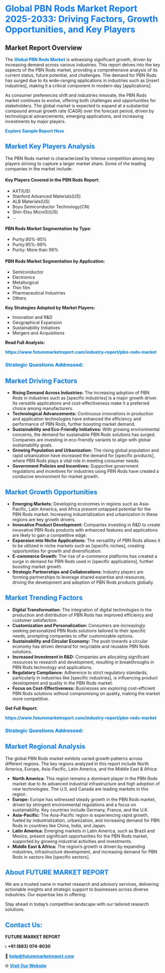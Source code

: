 <h1 style="color: #007BFF;">Global PBN Rods Market Report 2025-2033: Driving Factors, Growth Opportunities, and Key Players</h1>

<section id="overview">
<h2>Market Report Overview</h2>
<p>The <a href="https://www.futuremarketreport.com/industry-report/pbn-rods-market" style="color: #007BFF; text-decoration: none;"><strong>Global PBN Rods Market</strong></a> is witnessing significant growth, driven by increasing demand across various industries. This report delves into the key aspects of the PBN Rods market, providing a comprehensive analysis of its current status, future potential, and challenges. The demand for PBN Rods has surged due to its wide-ranging applications in industries such as [insert industries], making it a critical component in modern-day [applications].</p>
<p>As consumer preferences shift and industries innovate, the PBN Rods market continues to evolve, offering both challenges and opportunities for stakeholders. The global market is expected to expand at a substantial compound annual growth rate (CAGR) over the forecast period, driven by technological advancements, emerging applications, and increasing investments by major players.</p>
</section>

<section id="overview">
<p><a href="https://www.futuremarketreport.com/request-sample/reportId=101774" style="color: #007BFF; text-decoration: none;"><strong>Explore Sample Report Here</strong></a></p>
</section>

<section id="key-players">
<h2 style="color: #007BFF;">Market Key Players Analysis</h2>
<p>The PBN Rods market is characterized by intense competition among key players striving to capture a larger market share. Some of the leading companies in the market include:</p>
<h4>Key Players Covered in the PBN Rods Report:</h4>
<ul><li>AXT(US)</li><li>Stanford Advanced Materials(US)</li><li>ALB Materials(US)</li><li>Boyu Semiconductor Technology(CN)</li><li>Shin-Etsu MicroSi(US)</li><li>...</li></ul>
<h4>PBN Rods Market Segmentation by Type:</h4>
<ul><li>Purity:90%-95%</li><li>Purity:95%-99%</li><li>Purity: More than 99%</li></ul>

<h4>PBN Rods Market Segmentation by Application:</h4>
<ul><li>Semiconductor</li><li>Electronics</li><li>Metallurgical</li><li>Thin film</li><li>Pharmaceutical Industries</li><li>Others</li></ul>
<p><strong>Key Strategies Adopted by Market Players:</strong></p>
<ul>
<li>Innovation and R&D</li>
<li>Geographical Expansion</li>
<li>Sustainability Initiatives</li>
<li>Mergers and Acquisitions</li>
</ul>
</section>

<section>
<p><strong>Read Full Analysis: </strong></p><a href="https://www.futuremarketreport.com/industry-report/pbn-rods-market" style="color: #007BFF; text-decoration: none;"><strong>https://www.futuremarketreport.com/industry-report/pbn-rods-market</strong></a>
<h3 style="color: #007BFF;">Strategic Questions Addressed:</h3>
</section>

<section id="driving-factors">
<h2 style="color: #007BFF;">Market Driving Factors</h2>
<ul>
<li><strong>Rising Demand Across Industries:</strong> The increasing adoption of PBN Rods in industries such as [specific industries] is a major growth driver. Its versatile applications and cost-effectiveness make it a preferred choice among manufacturers.</li>
<li><strong>Technological Advancements:</strong> Continuous innovations in production and application technologies have enhanced the efficiency and performance of PBN Rods, further boosting market demand.</li>
<li><strong>Sustainability and Eco-Friendly Initiatives:</strong> With growing environmental concerns, the demand for sustainable PBN Rods solutions has surged. Companies are investing in eco-friendly variants to align with global sustainability goals.</li>
<li><strong>Growing Population and Urbanization:</strong> The rising global population and rapid urbanization have increased the demand for [specific products], where PBN Rods plays a vital role in meeting consumer needs.</li>
<li><strong>Government Policies and Incentives:</strong> Supportive government regulations and incentives for industries using PBN Rods have created a conducive environment for market growth.</li>
</ul>
</section>

<section id="growth-opportunities">
<h2 style="color: #007BFF;">Market Growth Opportunities</h2>
<ul>
<li><strong>Emerging Markets:</strong> Developing economies in regions such as Asia-Pacific, Latin America, and Africa present untapped potential for the PBN Rods market. Increasing industrialization and urbanization in these regions are key growth drivers.</li>
<li><strong>Innovative Product Development:</strong> Companies investing in R&D to create innovative PBN Rods products with enhanced features and applications are likely to gain a competitive edge.</li>
<li><strong>Expansion into Niche Applications:</strong> The versatility of PBN Rods allows it to be utilized in niche markets such as [specific niches], creating opportunities for growth and diversification.</li>
<li><strong>E-commerce Growth:</strong> The rise of e-commerce platforms has created a surge in demand for PBN Rods used in [specific applications], further boosting market growth.</li>
<li><strong>Strategic Partnerships and Collaborations:</strong> Industry players are forming partnerships to leverage shared expertise and resources, driving the development and adoption of PBN Rods products globally.</li>
</ul>
</section>

<section id="trending-factors">
<h2 style="color: #007BFF;">Market Trending Factors</h2>
<ul>
<li><strong>Digital Transformation:</strong> The integration of digital technologies in the production and distribution of PBN Rods has improved efficiency and customer satisfaction.</li>
<li><strong>Customization and Personalization:</strong> Consumers are increasingly seeking personalized PBN Rods solutions tailored to their specific needs, prompting companies to offer customizable options.</li>
<li><strong>Sustainability and Circular Economy:</strong> The push towards a circular economy has driven demand for recyclable and reusable PBN Rods solutions.</li>
<li><strong>Increased Investment in R&D:</strong> Companies are allocating significant resources to research and development, resulting in breakthroughs in PBN Rods technology and applications.</li>
<li><strong>Regulatory Compliance:</strong> Adherence to strict regulatory standards, particularly in industries like [specific industries], is influencing product development and quality in the PBN Rods market.</li>
<li><strong>Focus on Cost-Effectiveness:</strong> Businesses are exploring cost-efficient PBN Rods solutions without compromising on quality, making the market more competitive.</li>
</ul>
</section>

<section>
<p><strong>Get Full Report: </strong></p><a href="https://www.futuremarketreport.com/industry-report/pbn-rods-market" style="color: #007BFF; text-decoration: none;"><strong>https://www.futuremarketreport.com/industry-report/pbn-rods-market</strong></a>
<h3 style="color: #007BFF;">Strategic Questions Addressed:</h3>
</section>


<section id="regional-analysis">
<h2 style="color: #007BFF;">Market Regional Analysis</h2>
<p>The global PBN Rods market exhibits varied growth patterns across different regions. The key regions analyzed in this report include North America, Europe, Asia-Pacific, Latin America, and the Middle East & Africa:</p>
<ul>
<li><strong>North America:</strong> This region remains a dominant player in the PBN Rods market due to its advanced industrial infrastructure and high adoption of new technologies. The U.S. and Canada are leading markets in this region.</li>
<li><strong>Europe:</strong> Europe has witnessed steady growth in the PBN Rods market, driven by stringent environmental regulations and a focus on sustainability. Key countries include Germany, France, and the U.K.</li>
<li><strong>Asia-Pacific:</strong> The Asia-Pacific region is experiencing rapid growth, fueled by industrialization, urbanization, and increasing demand for PBN Rods in countries like China, India, and Japan.</li>
<li><strong>Latin America:</strong> Emerging markets in Latin America, such as Brazil and Mexico, present significant opportunities for the PBN Rods market, supported by growing industrial activities and investments.</li>
<li><strong>Middle East & Africa:</strong> The region’s growth is driven by expanding industries, infrastructure development, and increasing demand for PBN Rods in sectors like [specific sectors].</li>
</ul>
</section>

<footer>
<h2 style="color: #007BFF;">About FUTURE MARKET REPORT</h2>
<p>We are a trusted name in market research and advisory services, delivering actionable insights and strategic support to businesses across diverse industries. Our expertise lies in offering:</p>

<p>Stay ahead in today’s competitive landscape with our tailored research solutions.</p>

<h2 style="color: #007BFF;">Contact Us:</h2>
<p><strong>FUTURE MARKET REPORT</strong></p>
<p>📞 <strong>+91 (883) 074-8030</strong></p>
<p>📧 <strong><a href="mailto:help@futuremarketreport.com" style="color: #007BFF;">help@futuremarketreport.com</a></strong></p>
<p>🌐 <strong><a href="https://www.futuremarketreport.com/" style="color: #007BFF;">Visit Our Website</a></strong></p>
</footer>